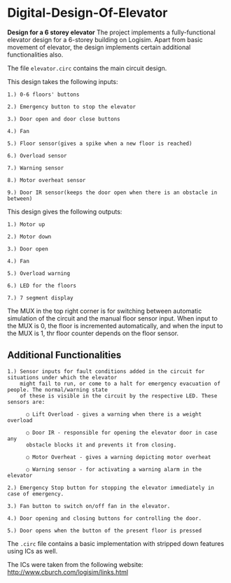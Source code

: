 # Digital-Design-Of-Elevator

**Design for a 6 storey elevator**
The project implements a fully-functional elevator design for a 6-storey building on Logisim. Apart from basic movement of elevator, the design implements certain additional functionalities also.

The file `elevator.circ` contains the main circuit design.

This design takes the following inputs:

    1.) 0-6 floors' buttons
  
    2.) Emergency button to stop the elevator
  
    3.) Door open and door close buttons
  
    4.) Fan
  
    5.) Floor sensor(gives a spike when a new floor is reached)
  
    6.) Overload sensor
  
    7.) Warning sensor
  
    8.) Motor overheat sensor
  
    9.) Door IR sensor(keeps the door open when there is an obstacle in between)
  
This design gives the following outputs:

    1.) Motor up
  
    2.) Motor down
  
    3.) Door open
  
    4.) Fan
  
    5.) Overload warning
  
    6.) LED for the floors
  
    7.) 7 segment display
  
The MUX in the top right corner is for switching between automatic simulation of the circuit and the manual floor sensor input.
When input to the MUX is 0, the floor is incremented automatically, and when the input to the MUX is 1, thr floor counter depends on the floor sensor.

## Additional Functionalities

    1.) Sensor inputs for fault conditions added in the circuit for situations under which the elevator 
        might fail to run, or come to a halt for emergency evacuation of people. The normal/warning state 
        of these is visible in the circuit by the respective LED. These sensors are:
      
          ○ Lift Overload - gives a warning when there is a weight overload
        
          ○ Door IR - responsible for opening the elevator door in case any
          obstacle blocks it and prevents it from closing.
          
          ○ Motor Overheat - gives a warning depicting motor overheat
        
          ○ Warning sensor - for activating a warning alarm in the elevator
        
    2.) Emergency Stop button for stopping the elevator immediately in case of emergency.

    3.) Fan button to switch on/off fan in the elevator.
  
    4.) Door opening and closing buttons for controlling the door.
  
    5.) Door opens when the button of the present floor is pressed

The `.circ` file contains a basic implementation with stripped down features using ICs as well.

The ICs were taken from the following website: http://www.cburch.com/logisim/links.html
